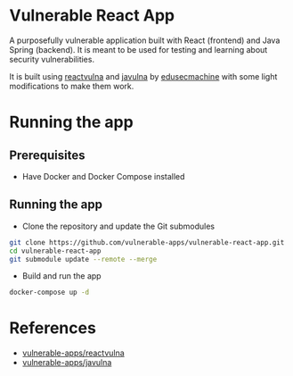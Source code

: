 # Vulnerable React App

A purposefully vulnerable application built with React (frontend) and Java Spring (backend). It is meant to be used for testing and learning about security vulnerabilities.

It is built using [reactvulna](https://github.com/vulnerable-apps/reactvulna) and [javulna](https://github.com/vulnerable-apps/javulna) by [edusecmachine](https://github.com/edu-secmachine/) with some light modifications to make them work.

# Running the app

## Prerequisites

* Have Docker and Docker Compose installed

## Running the app

* Clone the repository and update the Git submodules

```bash
git clone https://github.com/vulnerable-apps/vulnerable-react-app.git
cd vulnerable-react-app
git submodule update --remote --merge
```

* Build and run the app

```bash
docker-compose up -d
```

# References

* [vulnerable-apps/reactvulna](https://github.com/vulnerable-apps/reactvulna)
* [vulnerable-apps/javulna](https://github.com/vulnerable-apps/javulna)

